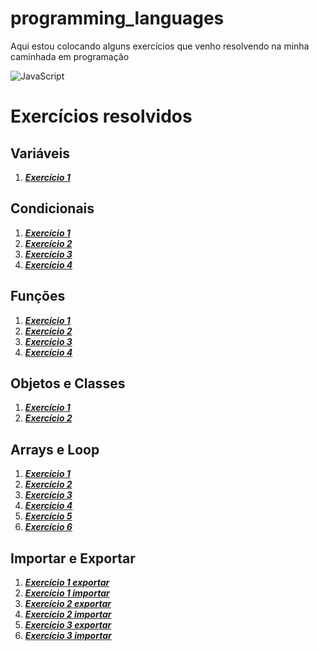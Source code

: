 # programming_languages
Aqui estou colocando alguns exercícios que venho resolvendo na minha caminhada em programação

![JavaScript](https://img.shields.io/badge/JavaScript-F7DF1E?style=for-the-badge&logo=javascript&logoColor=black)
# Exercícios resolvidos

## Variáveis
1. **_[Exercício 1](/JavaScript/Exercises/a1_desafio.js)_**
## Condicionais
1. **_[Exercício 1](/JavaScript/Exercises/a2_desafio.js)_**
1. **_[Exercício 2](/JavaScript/Exercises/a2_list_ex01.js)_**
1. **_[Exercício 3](/JavaScript/Exercises/a2_list_ex02.js)_**
1. **_[Exercício 4](/JavaScript/Exercises/a2_list_ex03.js)_**
## Funções
1. **_[Exercício 1](/JavaScript/Exercises/a3_list_ex01.js)_**
1. **_[Exercício 2](/JavaScript/Exercises/a3_list_ex02.js)_**
1. **_[Exercício 3](/JavaScript/Exercises/a3_list_ex03.js)_**
1. **_[Exercício 4](/JavaScript/Exercises/a3_list_ex04.js)_**
## Objetos e Classes
1. **_[Exercício 1](/JavaScript/Exercises/a4_list_ex01.js)_**
1. **_[Exercício 2](/JavaScript/Exercises/a4_list_ex02.js)_**
## Arrays e Loop
1. **_[Exercício 1](/JavaScript/Exercises/a5_list_ex01.js)_**
1. **_[Exercício 2](/JavaScript/Exercises/a5_list_ex02.js)_**
1. **_[Exercício 3](/JavaScript/Exercises/a5_list_ex03.js)_**
1. **_[Exercício 4](/JavaScript/Exercises/a5_list_ex04.js)_**
1. **_[Exercício 5](/JavaScript/Exercises/a5_list_ex05.js)_**
1. **_[Exercício 6](/JavaScript/Exercises/a5_list_ex06.js)_**
## Importar e Exportar
1. **_[Exercício 1 exportar](/JavaScript/Exercises/a6_list_ex01_exp.js)_**
1. **_[Exercício 1 importar](/JavaScript/Exercises/a6_list_ex01_imp.js)_**
1. **_[Exercício 2 exportar](/JavaScript/Exercises/a6_list_ex02_exp.js)_**
1. **_[Exercício 2 importar](/JavaScript/Exercises/a6_list_ex02_imp.js)_**
1. **_[Exercício 3 exportar](/JavaScript/Exercises/a6_list_ex03_exp.js)_**
1. **_[Exercício 3 importar](/JavaScript/Exercises/a6_list_ex03_imp.js)_**
